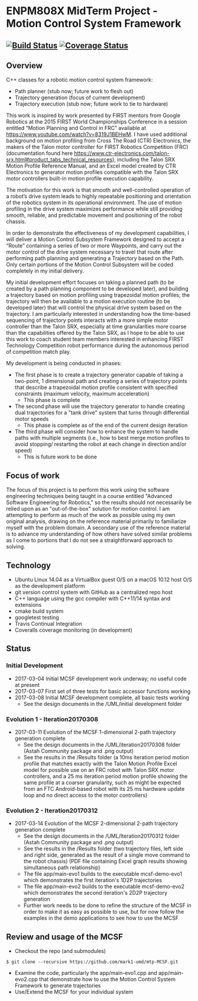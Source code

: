 # ENPM808X MidTerm Project - Motion Control System Framework
[![Build Status](https://travis-ci.org/mark1-umd/mtp-MCSF.svg?branch=master)](https://travis-ci.org/mark1-umd/mtp-MCSF)
[![Coverage Status](https://coveralls.io/repos/github/mark1-umd/mtp-MCSF/badge.svg?branch=master)](https://coveralls.io/github/mark1-umd/mtp-MCSF?branch=master)
---

## Overview

C++ classes for a robotic motion control system framework:

- Path planner (stub now; future work to flesh out)
- Trajectory generation (focus of current development)
- Trajectory execution (stub now; future work to tie to hardware)

This work is inspired by work presented by FIRST mentors from Google
Robotics at the 2015 FIRST World Championships Conference in a session
entitled “Motion Planning and Control in FRC” available at
https://www.youtube.com/watch?v=8319J1BEHwM. I have used additional
background on motion profiling from Cross The Road (CTR) Electronics,
the makers of the Talon motor controller for FIRST Robotics Competition
(FRC) (documentation found here
https://www.ctr-electronics.com/talon-srx.html#product_tabs_technical_resources),
including the Talon SRX Motion Profile Reference Manual, and an Excel
model created by CTR Electronics to generator motion profiles compatible
with the Talon SRX motor controllers built-in motion profile execution
capability.

The motivation for this work is that smooth and well-controlled
operation of a robot’s drive system leads to highly repeatable
positioning and orientation of the robotics system in its operational
environment.  The use of motion profiling in the drive system maximizes
performance while still providing smooth, reliable, and predictable
movement and positioning of the robot chassis.

In order to demonstrate the effectiveness of my development capabilities,
I will deliver a Motion Control Subsystem Framework designed to accept a
“Route” containing a series of two or more Waypoints, and carry out the
motor control of the drive system necessary to travel that route after
performing path planning and generating a Trajectory based on the Path.
Only certain portions of the Motion Control Subsystem will be coded
completely in my initial delivery.

My initial development effort focuses on taking a planned path (to be
created by a path planning component to be developed later), and building
a trajectory based on motion profiling using trapezoidal motion profiles;
the trajectory will then be available to a motion execution routine (to
be developed later) that will control the physical drive system based on
the trajectory.  I am particularly interested in understanding how the
time-based sequencing of trajectory points interacts with a more simple
motor controller than the Talon SRX, especially at time granularities
more coarse than the capabilities offered by the Talon SRX, as I hope
to be able to use this work to coach student team members interested
in enhancing FIRST Technology Competition robot performance during the
autonomous period of competition match play.

My development is being conducted in phases:

- The first phase is to create a trajectory generator capable of taking a two-point, 1 dimensional path and creating a series of trajectory points that describe a trapezoidal motion profile consistent with specified
constraints (maximum velocity, maximum acceleration)
    - This phase is complete
- The second phase will use the trajectory generator to handle creating dual
trajectories for a "tank drive" system that turns through differential motor speeds
    - This phase is complete as of the end of the current design iteration
- The third phase will consider how to enhance the system to handle paths with
multiple segments (i.e., how to best merge motion profiles to avoid stopping/
restarting the robot at each change in direction and/or speed)
    - This is future work to be done


## Focus of work

The focus of this project is to perform this work using the software
engineering techniques being taught in a course entitled "Advanced Software Engineering for Robotics," so the results should not necessarily be relied upon as an "out-of-the-box" solution for motion control.  I am attempting to perform as much of the work as possible using my own original analysis, drawing on the reference material primarily to familiarize myself with the problem domain.  A secondary use of the reference material is to advance my understanding of how others have solved similar problems as I come to portions that I do not see a straightforward approach to solving.

## Technology

- Ubuntu Linux 14.04 as a VirtualBox guest O/S on a macOS 10.12 host O/S as the development platform
- git version control system with GitHub as a centralized repo host
- C++ language using the gcc compiler with C++11/14 syntax and extensions
- cmake build system
- googletest testing
- Travis Continual Integration
- Coveralls coverage monitoring (in development)

## Status
### Initial Development
- 2017-03-04 Initial MCSF development work underway; no useful code at present
- 2017-03-07 First set of three tests for basic accessor functions working
- 2017-03-08 Initial MCSF development complete, all basic tests working
    - See the design documents in the /UML/initial development folder
    
### Evolution 1 - Iteration20170308
- 2017-03-11 Evolution of the MCSF 1-dimensional 2-path trajectory generation complete
    - See the design documents in the /UML/iteration20170308 folder (Astah Community package and .png output)
    - See the results in the /Results folder (a 10ms iteration period motion profile that matches exactly with the Talon Motion Profile Excel model for possible use on an FRC robot with Talon SRX motor controllers, and a 25 ms iteration period motion profile showing the same profile at a coarser granularity, such as might be expected from an FTC Android-based robot with its 25 ms hardware update loop and no direct access to the motor controllers)
    
### Evolution 2 - Iteration20170312
- 2017-03-14 Evolution of the MCSF 2-dimensional 2-path trajectory generation complete
    - See the design documents in the /UML/Iteration20170312 folder (Astah Community package and .png output)
    - See the results in the /Results folder (two trajectory files, left side and right side, generated as the result of a single move command to the robot chassis) (PDF file containing Excel graph results showing simultaneous path relationship)
    - The file app/main-evo1 builds to the executable mcsf-demo-evo1 which demonstrates the first iteration's 1D2P trajectories
    - The file app/main-evo2 builds to the executable mcsf-demo-evo2 which demonstrates the second iteration's 2D2P trajectory generation
    - Further work needs to be done to refine the structure of the MCSF in order to make it as easy as possible to use, but for now follow the examples in the demo applications to see how to use the MCSF
    

## Review and usage of the MCSF

- Checkout the repo (and submodules)
```
$ git clone --recursive https://github.com/mark1-umd/mtp-MCSF.git
```
- Examine the code, particularly the app/main-evo1.cpp and app/main-evo2.cpp that demonstrate how to use the Motion Control System Framework to generate trajectories
- Use/Extend the MCSF for your individual system
